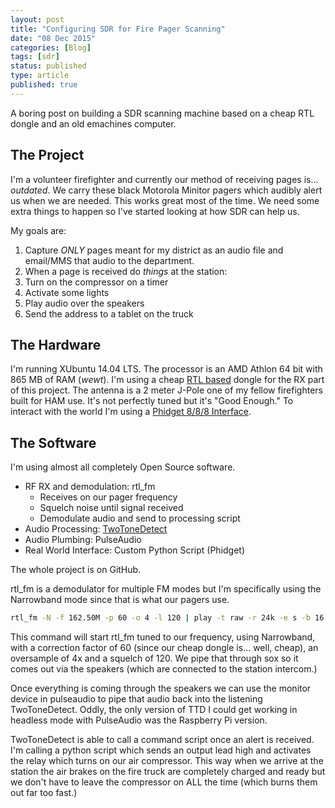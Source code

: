 ```yaml
---
layout: post
title: "Configuring SDR for Fire Pager Scanning"
date: "08 Dec 2015"
categories: [Blog]
tags: [sdr]
status: published
type: article
published: true
---
```



A boring post on building a SDR scanning machine based on a cheap RTL dongle
and an old emachines computer.

## The Project

I'm a volunteer firefighter and currently our method of receiving pages is...
_outdated_. We carry these black Motorola Minitor pagers which audibly alert
us when we are needed. This works great most of the time. We need some extra
things to happen so I've started looking at how SDR can help us.

My goals are:

1.  Capture _ONLY_ pages meant for my district as an audio file and email/MMS
    that audio to the department.
2.  When a page is received do _things_ at the station:
  1. Turn on the compressor on a timer
  2. Activate some lights
  3. Play audio over the speakers
  4. Send the address to a tablet on the truck

## The Hardware

I'm running XUbuntu 14.04 LTS. The processor is an AMD
Athlon 64 bit with 865 MB of RAM (_wewt_). I'm using a cheap
[RTL based](http://www.banggood.com/E4000-USB-DVB-T-RTL-SDR-Realtek-RTL2832U-R820T-DVB-T-Tuner-Receiver-p-935440.html)
dongle for the RX part of this project. The antenna is a 2 meter J-Pole one of
my fellow firefighters built for HAM use. It's not perfectly tuned but it's
"Good Enough." To interact with the world I'm using a [Phidget 8/8/8 Interface](http://www.phidgets.com/products.php?product_id=1018).

## The Software

I'm using almost all completely Open Source software.

+ RF RX and demodulation: rtl_fm
  + Receives on our pager frequency
  + Squelch noise until signal received
  + Demodulate audio and send to processing script
+ Audio Processing: [TwoToneDetect](http://www.twotonedetect.net/)
+ Audio Plumbing: PulseAudio
+ Real World Interface: Custom Python Script (Phidget)

The whole project is on GitHub.

rtl_fm is a demodulator for multiple FM modes but I'm specifically using the
Narrowband mode since that is what our pagers use.

```sh
rtl_fm -N -f 162.50M -p 60 -o 4 -l 120 | play -t raw -r 24k -e s -b 16 -c 1 -V1 -q -
```

This command will start rtl_fm tuned to our frequency, using Narrowband, with a
correction factor of 60 (since our cheap dongle is... well, cheap), an
oversample of 4x and a squelch of 120. We pipe that through sox so it comes out
via the speakers (which are connected to the station intercom.)

Once everything is coming through the speakers we can use the monitor device in
pulseaudio to pipe that audio back into the listening TwoToneDetect. Oddly, the
only version of TTD I could get working in headless mode with PulseAudio was the
Raspberry Pi version.

TwoToneDetect is able to call a command script once an alert is received. I'm
calling a python script which sends an output lead high and activates the relay
which turns on our air compressor. This way when we arrive at the station the
air brakes on the fire truck are completely charged and ready but we don't have
to leave the compressor on ALL the time (which burns them out far too fast.)
